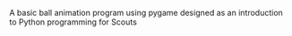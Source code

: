 A basic ball animation program using pygame designed as an introduction to Python programming for Scouts